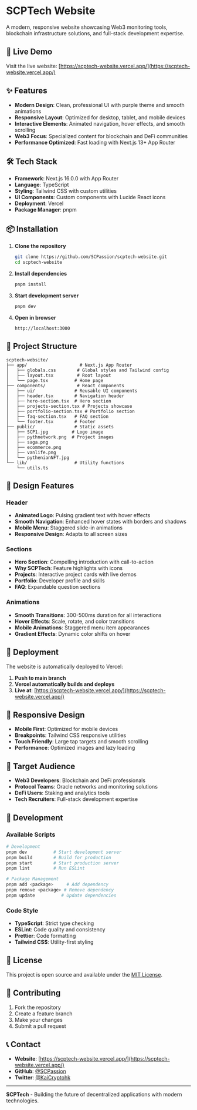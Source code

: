 # SCPTech Website

A modern, responsive website showcasing Web3 monitoring tools, blockchain infrastructure solutions, and full-stack development expertise.

## 🚀 Live Demo

Visit the live website: [https://scptech-website.vercel.app/](https://scptech-website.vercel.app/)

## ✨ Features

- **Modern Design**: Clean, professional UI with purple theme and smooth animations
- **Responsive Layout**: Optimized for desktop, tablet, and mobile devices
- **Interactive Elements**: Animated navigation, hover effects, and smooth scrolling
- **Web3 Focus**: Specialized content for blockchain and DeFi communities
- **Performance Optimized**: Fast loading with Next.js 13+ App Router

## 🛠️ Tech Stack

- **Framework**: Next.js 16.0.0 with App Router
- **Language**: TypeScript
- **Styling**: Tailwind CSS with custom utilities
- **UI Components**: Custom components with Lucide React icons
- **Deployment**: Vercel
- **Package Manager**: pnpm

## 📦 Installation

1. **Clone the repository**

   ```bash
   git clone https://github.com/SCPassion/scptech-website.git
   cd scptech-website
   ```

2. **Install dependencies**

   ```bash
   pnpm install
   ```

3. **Start development server**

   ```bash
   pnpm dev
   ```

4. **Open in browser**
   ```
   http://localhost:3000
   ```

## 🎯 Project Structure

```
scptech-website/
├── app/                    # Next.js App Router
│   ├── globals.css        # Global styles and Tailwind config
│   ├── layout.tsx         # Root layout
│   └── page.tsx          # Home page
├── components/            # React components
│   ├── ui/               # Reusable UI components
│   ├── header.tsx        # Navigation header
│   ├── hero-section.tsx  # Hero section
│   ├── projects-section.tsx # Projects showcase
│   ├── portfolio-section.tsx # Portfolio section
│   ├── faq-section.tsx   # FAQ section
│   └── footer.tsx        # Footer
├── public/               # Static assets
│   ├── SCP1.jpg         # Logo image
│   ├── pythnetwork.png  # Project images
│   ├── saga.png
│   ├── ecommerce.png
│   ├── vanlife.png
│   └── pythenianNFT.jpg
└── lib/                  # Utility functions
    └── utils.ts
```

## 🎨 Design Features

### Header

- **Animated Logo**: Pulsing gradient text with hover effects
- **Smooth Navigation**: Enhanced hover states with borders and shadows
- **Mobile Menu**: Staggered slide-in animations
- **Responsive Design**: Adapts to all screen sizes

### Sections

- **Hero Section**: Compelling introduction with call-to-action
- **Why SCPTech**: Feature highlights with icons
- **Projects**: Interactive project cards with live demos
- **Portfolio**: Developer profile and skills
- **FAQ**: Expandable question sections

### Animations

- **Smooth Transitions**: 300-500ms duration for all interactions
- **Hover Effects**: Scale, rotate, and color transitions
- **Mobile Animations**: Staggered menu item appearances
- **Gradient Effects**: Dynamic color shifts on hover

## 🚀 Deployment

The website is automatically deployed to Vercel:

1. **Push to main branch**
2. **Vercel automatically builds and deploys**
3. **Live at**: [https://scptech-website.vercel.app/](https://scptech-website.vercel.app/)

## 📱 Responsive Design

- **Mobile First**: Optimized for mobile devices
- **Breakpoints**: Tailwind CSS responsive utilities
- **Touch Friendly**: Large tap targets and smooth scrolling
- **Performance**: Optimized images and lazy loading

## 🎯 Target Audience

- **Web3 Developers**: Blockchain and DeFi professionals
- **Protocol Teams**: Oracle networks and monitoring solutions
- **DeFi Users**: Staking and analytics tools
- **Tech Recruiters**: Full-stack development expertise

## 🔧 Development

### Available Scripts

```bash
# Development
pnpm dev          # Start development server
pnpm build        # Build for production
pnpm start        # Start production server
pnpm lint         # Run ESLint

# Package Management
pnpm add <package>     # Add dependency
pnpm remove <package> # Remove dependency
pnpm update          # Update dependencies
```

### Code Style

- **TypeScript**: Strict type checking
- **ESLint**: Code quality and consistency
- **Prettier**: Code formatting
- **Tailwind CSS**: Utility-first styling

## 📄 License

This project is open source and available under the [MIT License](LICENSE).

## 🤝 Contributing

1. Fork the repository
2. Create a feature branch
3. Make your changes
4. Submit a pull request

## 📞 Contact

- **Website**: [https://scptech-website.vercel.app/](https://scptech-website.vercel.app/)
- **GitHub**: [@SCPassion](https://github.com/SCPassion)
- **Twitter**: [@KaiCryptohk](https://x.com/KaiCryptohk)

---

**SCPTech** - Building the future of decentralized applications with modern technologies.
